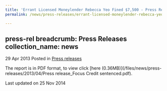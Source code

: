 ```yaml
---
title: 'Errant Licensed Moneylender Rebecca Yeo Fined $7,500 - Press Release'
permalink: /news/press-releases/errant-licensed-moneylender-rebecca-yeo-fined--7-500

---
```

press-rel
breadcrumb: Press Releases
collection_name: news
---


29 Apr 2013 Posted in [Press releases](/news/press-releases)


The report is in PDF format, to view click [here (0.36MB)](/files/news/press-releases/2013/04/Press release_Focus Credit sentenced.pdf).

<p class="right-side-updated">Last updated on 25 Nov 2014</p>
